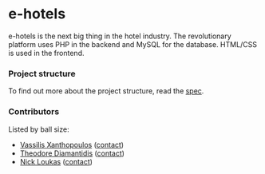 # e-hotels

e-hotels is the next big thing in the hotel industry. The revolutionary platform uses PHP in the backend and MySQL for the database. HTML/CSS is used in the frontend.

### Project structure

To find out more about the project structure, read the [spec](etc/spec/index.md).

### Contributors

Listed by ball size:

* [Vassilis Xanthopoulos](https://github.com/vilaras) ([contact](mailto:xanthopoulos.vassilis@gmail.com))
* [Theodore Diamantidis](https://github.com/tdiam) ([contact](mailto:diamaltho@gmail.com))
* [Nick Loukas](https://github.com/laloukas) ([contact](mailto:nickloukas@outlook.com))